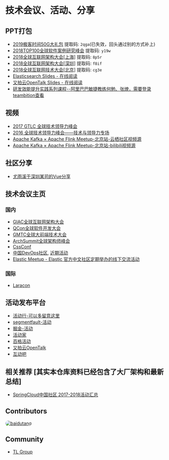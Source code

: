 # 技术会议、活动、分享

## PPT打包
* [2019极客时间50G大礼包](https://pan.baidu.com/s/1wBEZVPh9NgUM49IoqH1CQw) 提取码: <code>2qga</code>(已失效，回头通过别的方式补上)
* [2018TOP100全球软件案例研究峰会]( https://pan.baidu.com/s/1OyT4ahErtslMhgiv3yYtig) 提取码: <code>y19w</code>
* [2018全球互联网架构大会[上海]](https://pan.baidu.com/s/1WVrWqS0MTvoD9sAW6iOlnQ) 提取码: <code>8p5r</code>
* [2018全球互联网架构大会[深圳]](https://pan.baidu.com/s/14Ozt75PYif_clustviXOkA) 提取码: <code>f8if</code>
* [2018全球互联网技术大会[北京]](https://pan.baidu.com/s/1MWbYOIFGLXSEQNL2fV_BQg) 提取码: <code>cg3e</code>
* [Elasticsearch Slides - 在线阅读](https://elasticsearch.cn/slides/)
* [又拍云OpenTalk Slides - 在线阅读](https://opentalk.upyun.com/)
* [研发效能提升实践系列课程--阿里巴巴敏捷教练何勉、张燎，需要登录teambition查看](https://www.teambition.com/project/5cec95108eb42a001972fc3b/tasks/scrum/5cec951137be42001ae38f7a)

## 视频
* [2017 GTLC 全球技术领导力峰会](https://daxue.qq.com/content/content/id/3384)
* [2016 全球技术领导力峰会——技术与领导力专场](https://daxue.qq.com/content/content/id/2732)
* [Apache Kafka × Apache Flink Meetup-北京站-云栖社区视频源](https://yq.aliyun.com/live/981)
* [Apache Kafka × Apache Flink Meetup-北京站-bilibili视频源](https://space.bilibili.com/33807709)

## 社区分享
* [尤雨溪于深圳某司的Vue分享](https://juejin.im/post/5cf7699751882574805994c5)

## 技术会议主页
### 国内
* [GIAC全球互联网架构大会](http://www.thegiac.com/index.php)
* [QCon全球软件开发大会](https://2019.qconbeijing.com/)
* [GMTC全球大前端技术大会](https://gmtc2019.geekbang.org/)
* [ArchSummit全球架构师峰会](https://sz2019.archsummit.com/)
* [CssConf](http://cssconf.org/)
* [中国DevOps社区](https://DevOpsChina.org),  [近期活动](https://www.hdb.com/u/bqaf3u.html)
* [Elastic Meetup - Elastic 官方中文社区定期举办的线下交流活动](https://meetup.elasticsearch.cn/event/index.html)
### 国际
* [Laracon](https://laracon.net/)

## 活动发布平台
* [活动行-可以多留意这里](http://www.huodongxing.com/)
* [segmentfault-活动](https://segmentfault.com/events)
* [掘金-活动](https://juejin.im/events/all)
* [活动家](https://www.huodongjia.com/)
* [百格活动](https://www.bagevent.com/)
* [又拍云OpenTalk](https://opentalk.upyun.com/)
* [互动吧](https://www.hdb.com/)

## 相关推荐 [其实本仓库资料已经包含了大厂架构和最新总结]
* [SpringCloud中国社区 2017-2018活动汇总](https://github.com/SpringCloud/spring-cloud-document)

## Contributors
<a href="https://github.com/baiyutang"><img src="https://avatars3.githubusercontent.com/u/10782183?s=30" alt="baidutang" style="border-radius:15px">
</a>

## Community
* [TL Group](https://t.me/joinchat/KR5uJBYVrA-78poMy94P7w)
